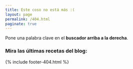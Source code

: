 ```yaml
---
title: Este coso no está más :(
layout: page
permalink: /404.html
paginate: true
---
```


Pone una palabra clave en el **buscador arriba a la derecha**.

### Mira las últimas recetas del blog:

{% include footer-404.html %}